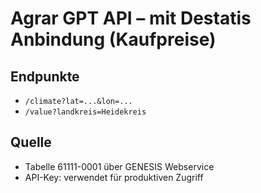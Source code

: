 # Agrar GPT API – mit Destatis Anbindung (Kaufpreise)

## Endpunkte
- `/climate?lat=...&lon=...`
- `/value?landkreis=Heidekreis`

## Quelle
- Tabelle 61111-0001 über GENESIS Webservice
- API-Key: verwendet für produktiven Zugriff
